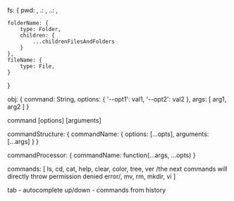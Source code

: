 fs: {
	pwd: <present working directory>,
	.: <pwd>,
	..: <parent directory>,

	folderName: {
		type: Folder,
		children: {
			...childrenFilesAndFolders
		}
	},
	fileName: {
		type: File,
	}
}

obj: {
	command: String,
	options: {
		'--opt1': val1,
		'--opt2': val2
	},
	args: [
		arg1,
		arg2
	]
}

command [options] [arguments]

commandStructure: {
	commandName: {
		options: [...opts],
		arguments: [...args]
	}
}

commandProcessor: {
	commandName: function(...args, ...opts)
}

commands: [
	ls, cd, cat, help, clear, color, tree, ver
	/the next commands will directly throw permission denied error/,
	mv, rm, mkdir, vi <newfilename>
]

tab - autocomplete
up/down - commands from history